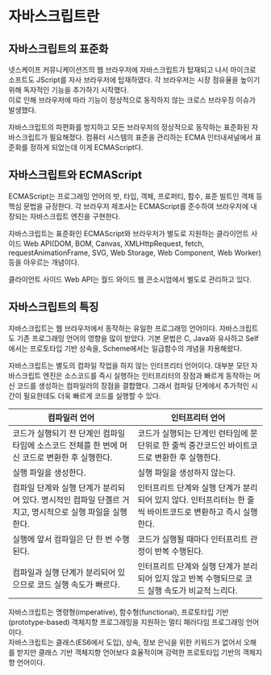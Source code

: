 # 자바스크립트란

## 자바스크립트의 표준화

넷스케이프 커뮤니케이션즈의 웹 브라우저에 자바스크립트가 탑재되고 나서 마이크로소프트도 JScript를 자사 브라우저에 탑재하였다. 각 브라우저는 시장 점유율을 높이기 위해 독자적인 기능을 추가하기 시작했다.  
이로 인해 브라우저에 따라 기능이 정상적으로 동작하지 않는 크로스 브라우징 이슈가 발생했다.

자바스크립트의 파편화를 방지하고 모든 브라우저의 정상적으로 동작하는 표준화된 자바스크립트가 필요해졌다. 컴퓨터 시스템의 표준을 관리하는 ECMA 인터내셔널에서 표준화를 정하게 되었는데 이게 ECMAScript다.

## 자바스크립트와 ECMAScript

ECMAScript는 프로그래밍 언어의 밧, 타입, 객체, 프로퍼티, 함수, 표준 빌트인 객체 등 핵심 문법을 규정한다. 각 브라우저 제조사는 ECMAScript를 준수하여 브라우저에 내장되는 자바스크립트 엔진을 구현한다.

자바스크립트는 표준화인 ECMAScript와 브라우저가 별도로 지원하는 클라이언트 사이드 Web API(DOM, BOM, Canvas, XMLHttpRequest, fetch, requestAnimationFrame, SVG, Web Storage, Web Component, Web Worker) 등을 아우르는 개념이다.

클라이언트 사이드 Web API는 월드 와이드 웹 콘소시엄에서 별도로 관리하고 있다.

## 자바스크립트의 특징

자바스크립트는 웹 브라우저에서 동작하는 유일한 프로그래밍 언어이다. 자바스크립트도 기존 프로그래밍 언어의 영향을 많이 받았다. 기본 문법은 C, Java와 유사하고 Self에서는 프로토타입 기반 상속을, Scheme에서는 일급함수의 개념을 차용해왔다.

자바스크립트는 별도의 컴파일 작업을 하지 않는 인터프리터 언어이다. 대부분 모던 자바스크립트 엔진은 소스코드를 즉시 실행하는 인터프리터의 장점과 빠르게 동작하는 머신 코드를 생성하는 컴파일러의 장점을 결합했다. 그래서 컴파일 단계에서 추가적인 시간이 필요한데도 더욱 빠르게 코드를 실행할 수 있다.

| 컴파일러 언어                                                                                            | 인터프리터 언어                                                                                             |
| -------------------------------------------------------------------------------------------------------- | ----------------------------------------------------------------------------------------------------------- |
| 코드가 실행되기 전 단계인 컴파일 타임에 소스코드 전체를 한 번에 머신 코드로 변환한 후 실행한다.          | 코드가 실행되는 단계인 런타임에 문 단위로 한 줄씩 중간코드인 바이트코드로 변환한 후 실행한다.               |
| 실행 파일을 생성한다.                                                                                    | 실행 파일을 생성하지 않는다.                                                                                |
| 컴파일 단계와 실행 단계가 분리되어 있다. 명시적인 컴파일 단곌르 거치고, 명시적으로 실행 파일을 실행한다. | 인터프리트 단계와 실행 단계가 분리되어 있지 않다. 인터프리터는 한 줄씩 바이트코드로 변환하고 즉시 실행한다. |
| 실행에 앞서 컴파일은 단 한 번 수행된다.                                                                  | 코드가 실행될 때마다 인터프리트 관정이 반복 수행된다.                                                       |
| 컴파일과 실행 단계가 분리되어 있으므로 코드 실행 속도가 빠르다.                                          | 인터프리트 단계와 실행 단계가 분리되어 있지 않고 반복 수행되므로 코드 실행 속도가 비교적 느리다.            |

자바스크립트는 명령형(imperative), 함수형(functional), 프로토타입 기반(prototype-based) 객체지향 프로그래밍을 지원하는 멀티 패러다임 프로그래밍 언어이다.  
자바스크립트는 클래스(ES6에서 도입), 상속, 정보 은닉을 위한 키워드가 없어서 오해를 받지만 클래스 기반 객체지향 언어보다 효율적이며 강력한 프로토타입 기반의 객체지향 언어이다.
